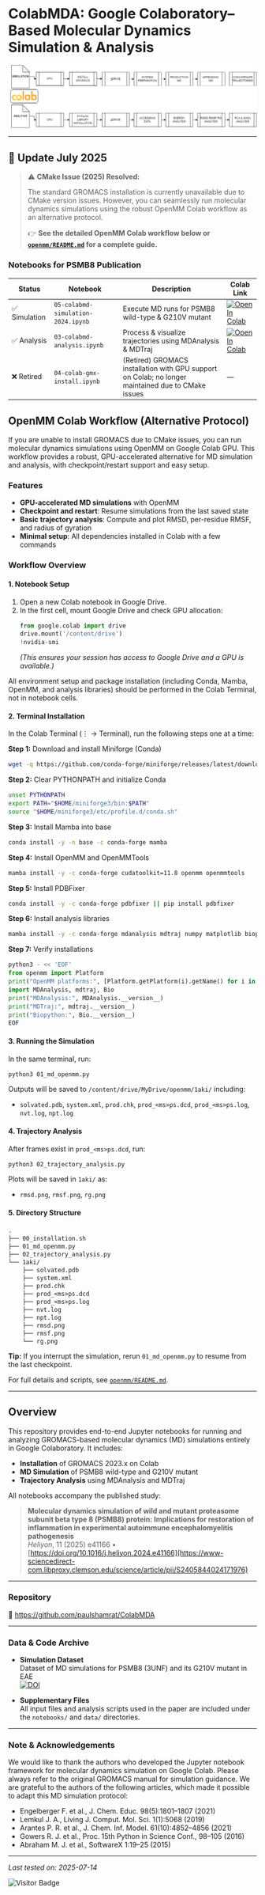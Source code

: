 # ColabMDA: Google Colaboratory–Based Molecular Dynamics Simulation & Analysis

![Flowchart](https://github.com/paulshamrat/ColabMDA/blob/main/images/flowchart.png)

---


## 🚩 Update July 2025

> ⚠️ **CMake Issue (2025) Resolved:**
>
> The standard GROMACS installation is currently unavailable due to CMake version issues. However, you can seamlessly run molecular dynamics simulations using the robust OpenMM Colab workflow as an alternative protocol.
>
> 👉 **See the detailed OpenMM Colab workflow below or [`openmm/README.md`](openmm/README.md) for a complete guide.**

### Notebooks for PSMB8 Publication

| Status         | Notebook                          | Description                                                | Colab Link |
|---------------|------------------------------------|------------------------------------------------------------|------------|
| ✅ Simulation  | `05-colabmd-simulation-2024.ipynb` | Execute MD runs for PSMB8 wild-type & G210V mutant         | [![Open In Colab](https://colab.research.google.com/assets/colab-badge.svg)](https://colab.research.google.com/github/paulshamrat/ColabMDA/blob/main/notebooks/05-colabmd-simulation-2024.ipynb) |
| ✅ Analysis    | `03-colabmd-analysis.ipynb`        | Process & visualize trajectories using MDAnalysis & MDTraj  | [![Open In Colab](https://colab.research.google.com/assets/colab-badge.svg)](https://colab.research.google.com/github/paulshamrat/ColabMDA/blob/main/notebooks/03-colabmd-analysis.ipynb) |
| ❌ Retired     | `04-colab-gmx-install.ipynb`       | (Retired) GROMACS installation with GPU support on Colab; no longer maintained due to CMake issues | — |








## OpenMM Colab Workflow (Alternative Protocol)

If you are unable to install GROMACS due to CMake issues, you can run molecular dynamics simulations using OpenMM on Google Colab GPU. This workflow provides a robust, GPU-accelerated alternative for MD simulation and analysis, with checkpoint/restart support and easy setup.

### Features
- **GPU-accelerated MD simulations** with OpenMM
- **Checkpoint and restart**: Resume simulations from the last saved state
- **Basic trajectory analysis**: Compute and plot RMSD, per-residue RMSF, and radius of gyration
- **Minimal setup**: All dependencies installed in Colab with a few commands

### Workflow Overview


#### 1. Notebook Setup
1. Open a new Colab notebook in Google Drive.
2. In the first cell, mount Google Drive and check GPU allocation:
    ```python
    from google.colab import drive
    drive.mount('/content/drive')
    !nvidia-smi
    ```
   *(This ensures your session has access to Google Drive and a GPU is available.)*

All environment setup and package installation (including Conda, Mamba, OpenMM, and analysis libraries) should be performed in the Colab Terminal, not in notebook cells.

#### 2. Terminal Installation
In the Colab Terminal (⋮ → Terminal), run the following steps one at a time:

**Step 1:** Download and install Miniforge (Conda)
```bash
wget -q https://github.com/conda-forge/miniforge/releases/latest/download/Miniforge3-Linux-x86_64.sh -O /tmp/miniforge.sh && bash /tmp/miniforge.sh -b -p "$HOME/miniforge3"
```

**Step 2:** Clear PYTHONPATH and initialize Conda
```bash
unset PYTHONPATH
export PATH="$HOME/miniforge3/bin:$PATH"
source "$HOME/miniforge3/etc/profile.d/conda.sh"
```

**Step 3:** Install Mamba into base
```bash
conda install -y -n base -c conda-forge mamba
```

**Step 4:** Install OpenMM and OpenMMTools
```bash
mamba install -y -c conda-forge cudatoolkit=11.8 openmm openmmtools
```

**Step 5:** Install PDBFixer
```bash
conda install -y -c conda-forge pdbfixer || pip install pdbfixer
```

**Step 6:** Install analysis libraries
```bash
mamba install -y -c conda-forge mdanalysis mdtraj numpy matplotlib biopython
```

**Step 7:** Verify installations
```python
python3 - << 'EOF'
from openmm import Platform
print("OpenMM platforms:", [Platform.getPlatform(i).getName() for i in range(Platform.getNumPlatforms())])
import MDAnalysis, mdtraj, Bio
print("MDAnalysis:", MDAnalysis.__version__)
print("MDTraj:", mdtraj.__version__)
print("Biopython:", Bio.__version__)
EOF
```

#### 3. Running the Simulation
In the same terminal, run:
```bash
python3 01_md_openmm.py
```
Outputs will be saved to `/content/drive/MyDrive/openmm/1aki/` including:
- `solvated.pdb`, `system.xml`, `prod.chk`, `prod_<ms>ps.dcd`, `prod_<ms>ps.log`, `nvt.log`, `npt.log`

#### 4. Trajectory Analysis
After frames exist in `prod_<ms>ps.dcd`, run:
```bash
python3 02_trajectory_analysis.py
```
Plots will be saved in `1aki/` as:
- `rmsd.png`, `rmsf.png`, `rg.png`

#### 5. Directory Structure
```text
.
├── 00_installation.sh
├── 01_md_openmm.py
├── 02_trajectory_analysis.py
└── 1aki/
    ├── solvated.pdb
    ├── system.xml
    ├── prod.chk
    ├── prod_<ms>ps.dcd
    ├── prod_<ms>ps.log
    ├── nvt.log
    ├── npt.log
    ├── rmsd.png
    ├── rmsf.png
    └── rg.png
```

**Tip:** If you interrupt the simulation, rerun `01_md_openmm.py` to resume from the last checkpoint.

For full details and scripts, see [`openmm/README.md`](openmm/README.md).

----

## Overview

This repository provides end-to-end Jupyter notebooks for running and analyzing GROMACS-based molecular dynamics (MD) simulations entirely in Google Colaboratory. It includes:

- **Installation** of GROMACS 2023.x on Colab  
- **MD Simulation** of PSMB8 wild-type and G210V mutant  
- **Trajectory Analysis** using MDAnalysis and MDTraj  

All notebooks accompany the published study:

> **Molecular dynamics simulation of wild and mutant proteasome subunit beta type 8 (PSMB8) protein: Implications for restoration of inflammation in experimental autoimmune encephalomyelitis pathogenesis**  
> _Heliyon_, 11 (2025) e41166 • [https://doi.org/10.1016/j.heliyon.2024.e41166](https://www-sciencedirect-com.libproxy.clemson.edu/science/article/pii/S2405844024171976)  

---

### Repository

🔗 https://github.com/paulshamrat/ColabMDA

---

### Data & Code Archive

- **Simulation Dataset**  
  Dataset of MD simulations for PSMB8 (3UNF) and its G210V mutant in EAE  
  [![DOI](https://zenodo.org/badge/DOI/10.5281/zenodo.8070983.svg)](https://zenodo.org/records/8157201)

- **Supplementary Files**  
  All input files and analysis scripts used in the paper are included under the `notebooks/` and `data/` directories.

---

### Note & Acknowledgements

We would like to thank the authors who developed the Jupyter notebook framework for molecular dynamics simulation on Google Colab. Please always refer to the original GROMACS manual for simulation guidance. We are grateful to the authors of the following articles, which made it possible to adapt this MD simulation protocol:

- Engelberger F. et al., J. Chem. Educ. 98(5):1801–1807 (2021)  
- Lemkul J. A., Living J. Comput. Mol. Sci. 1(1):5068 (2019)  
- Arantes P. R. et al., J. Chem. Inf. Model. 61(10):4852–4856 (2021)  
- Gowers R. J. et al., Proc. 15th Python in Science Conf., 98–105 (2016)  
- Abraham M. J. et al., SoftwareX 1:19–25 (2015)

---

_Last tested on: 2025-07-14_

![Visitor Badge](https://visitor-badge.laobi.icu/badge?page_id=paulshamrat.ColabMDA)



